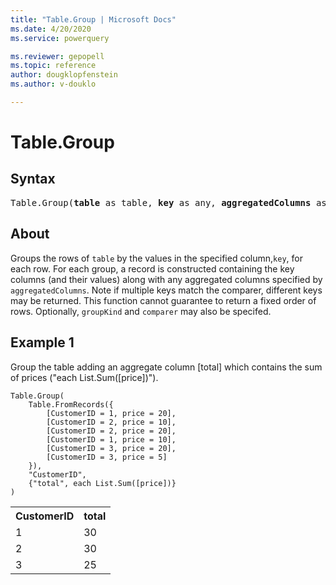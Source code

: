 ```yaml
---
title: "Table.Group | Microsoft Docs"
ms.date: 4/20/2020
ms.service: powerquery

ms.reviewer: gepopell
ms.topic: reference
author: dougklopfenstein
ms.author: v-douklo

---
```

# Table.Group

## Syntax

<pre>
Table.Group(<b>table</b> as table, <b>key</b> as any, <b>aggregatedColumns</b> as list, optional <b>groupKind</b> as nullable number, optional <b>comparer</b> as nullable function) as table 
</pre>
  
## About  
Groups the rows of `table` by the values in the specified column,`key`, for each row. For each group, a record is constructed containing the key columns (and their values) along with any aggregated columns specified by `aggregatedColumns`. Note if multiple keys match the comparer, different keys may be returned. This function cannot guarantee to return a fixed order of rows. Optionally, `groupKind` and `comparer` may also be specifed. 

## Example 1
Group the table adding an aggregate column [total] which contains the sum of prices ("each List.Sum([price])").

```powerquery-m
Table.Group( 
    Table.FromRecords({ 
        [CustomerID = 1, price = 20], 
        [CustomerID = 2, price = 10], 
        [CustomerID = 2, price = 20], 
        [CustomerID = 1, price = 10], 
        [CustomerID = 3, price = 20], 
        [CustomerID = 3, price = 5]
    }), 
    "CustomerID", 
    {"total", each List.Sum([price])} 
)
```

<table> <tr> <th>CustomerID</th> <th>total</th> </tr> <tr> <td>1</td> <td>30</td> </tr> <tr> <td>2</td> <td>30</td> </tr> <tr> <td>3</td> <td>25</td> </tr> </table>

